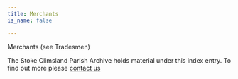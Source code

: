 ```yaml
---
title: Merchants
is_name: false

---
```


Merchants (see Tradesmen)


The Stoke Climsland Parish Archive holds material under this index entry. To find out more please [contact us](/contact/)

